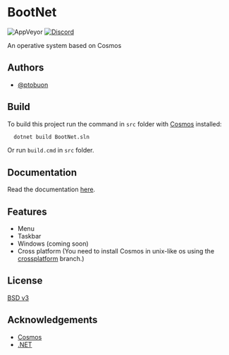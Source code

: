 # BootNet
![AppVeyor](https://img.shields.io/appveyor/build/Pto/BootNet) 
[![Discord](https://img.shields.io/discord/955877634187853834)](https://discord.gg/KNGTnbT9Ym?style=for-the-badge)

An operative system based on Cosmos

## Authors

- [@ptobuon](https://www.github.com/ptobuon)


## Build

To build this project run the command in `src` folder with [Cosmos](https://github.com/CosmosOS/Cosmos) installed:
```cmd
  dotnet build BootNet.sln
```

Or run `build.cmd` in `src` folder.

## Documentation

Read the documentation [here](https://ptobuon.eu.org/BootNet).


## Features

- Menu
- Taskbar
- Windows (coming soon)
- Cross platform (You need to install Cosmos in unix-like os using the [crossplatform](https://github.com/CosmosOS/Cosmos/tree/crossplatform) branch.)

## License

[BSD v3](https://github.com/ptobuon/BootNet/blob/main/LICENSE.md)


## Acknowledgements

 - [Cosmos](https://github.com/CosmosOS/Cosmos)
 - [.NET](https://dot.net)
